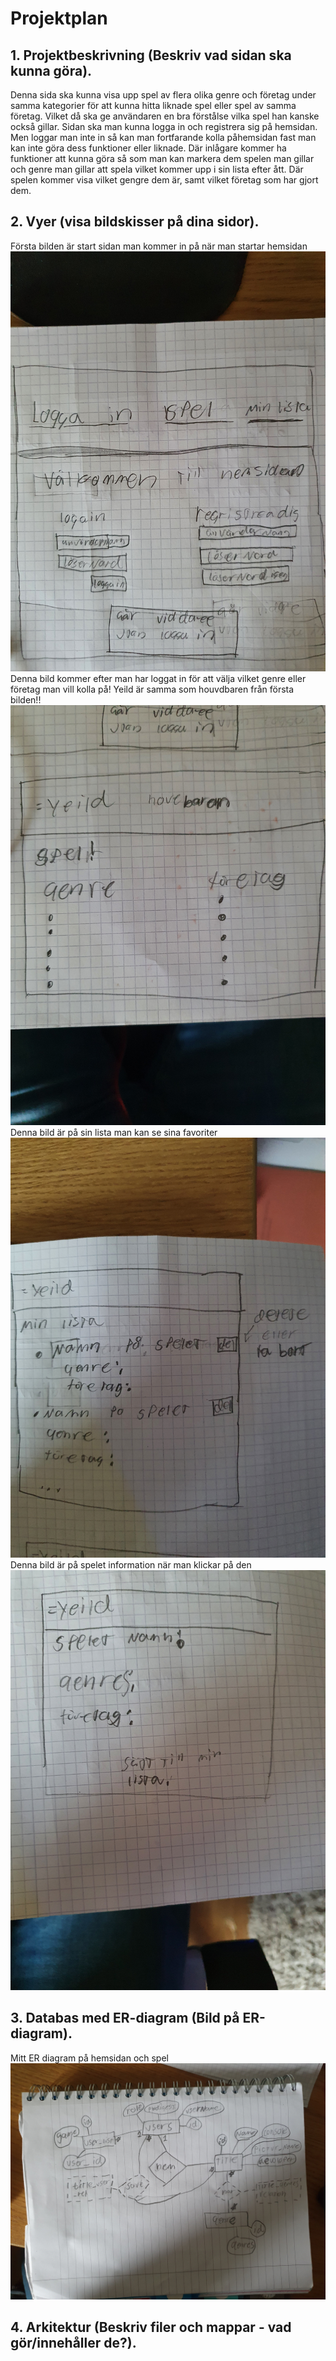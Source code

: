 # Projektplan

## 1. Projektbeskrivning (Beskriv vad sidan ska kunna göra).
Denna sida ska kunna visa upp spel av flera olika genre och företag under samma kategorier för att kunna hitta liknade spel eller spel av samma företag. Vilket då ska ge användaren en bra förstålse vilka spel han kanske också gillar. Sidan ska man kunna logga in och registrera sig på hemsidan. Men loggar man inte in så kan man fortfarande kolla påhemsidan fast man kan inte göra dess funktioner eller liknade. Där inlågare kommer ha funktioner att kunna göra så som man kan markera dem spelen man gillar och genre man gillar att spela vilket kommer upp i sin lista efter ått. Där spelen kommer visa vilket gengre dem är, samt vilket företag som har gjort dem.    
## 2. Vyer (visa bildskisser på dina sidor).
Första bilden är start sidan man kommer in på när man startar hemsidan 
![start sidan](planerings_bilder/BIld1.jpg)
Denna bild kommer efter man har loggat in för att välja vilket genre eller företag man vill kolla på!
Yeild är samma som houvdbaren från första bilden!!
![spel sidan](planerings_bilder/bild2.jpg)
Denna bild är på sin lista man kan se sina favoriter
![min lista](planerings_bilder/bild3.jpg)
Denna bild är på spelet information när man klickar på den 
![Spel info](planerings_bilder/bild4.jpg)

## 3. Databas med ER-diagram (Bild på ER-diagram).
Mitt ER diagram på hemsidan och spel 
![ER Diagram](planerings_bilder/er-diagram2.jpg)
## 4. Arkitektur (Beskriv filer och mappar - vad gör/innehåller de?).


